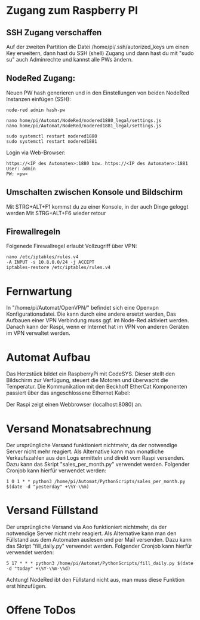 # Zugang zum Raspberry PI

## SSH Zugang verschaffen

Auf der zweiten Partition die Datei /home/pi/.ssh/autorized_keys um einen Key erweitern, dann hast du SSH (shell) Zugang und dann hast du mit "sudo su" auch Adminrechte und kannst alle PWs ändern.

## NodeRed Zugang:

Neuen PW hash generieren und in den Einstellungen von beiden NodeRed Instanzen einfügen (SSH):

    node-red admin hash-pw

    nano home/pi/Automat/NodeRed/nodered1880_legal/settings.js
    nano home/pi/Automat/NodeRed/nodered1881_legal/settings.js

    sudo systemctl restart nodered1880
    sudo systemctl restart nodered1881

Login via Web-Browser:

    https://<IP des Automaten>:1880 bzw. https://<IP des Automaten>:1881
    User: admin
    PW: <pw>

## Umschalten zwischen Konsole und Bildschirm

Mit STRG+ALT+F1 kommst du zu einer Konsole, in der auch Dinge geloggt werden
Mit STRG+ALT+F6 wieder retour

## Firewallregeln

Folgenede Firewallregel erlaubt Vollzugriff über VPN:

    nano /etc/iptables/rules.v4
    -A INPUT -s 10.8.0.0/24 -j ACCEPT
    iptables-restore /etc/iptables/rules.v4

# Fernwartung

In "/home/pi/Automat/OpenVPN/" befindet sich eine Openvpn Konfigurationsdatei. Die kann durch eine andere ersetzt werden, Das Aufbauen einer VPN Verbindung muss ggf. im Node-Red aktiviert werden. Danach kann der Raspi, wenn er Internet hat im VPN von anderen Geräten im VPN verwaltet werden.

# Automat Aufbau

Das Herzstück bildet ein RaspberryPi mit CodeSYS. Dieser stellt den Bildschirm zur Verfügung, steuert die Motoren und überwacht die Temperatur.
Die Kommunikation mit den Beckhoff EtherCat Komponenten passiert über das angeschlossene Ethernet Kabel:

Der Raspi zeigt einen Webbrowser (localhost:8080) an.

# Versand Monatsabrechnung

Der ursprüngliche Versand funktioniert nichtmehr, da der notwendige Server nicht mehr reagiert. Als Alternative kann man monatliche Verkaufszahlen aus den Logs ermitteln und direkt vom Raspi versenden. Dazu kann das Skript "sales_per_month.py" verwendet werden.
Folgender Cronjob kann hierfür verwendet werden:

    1 0 1 * * python3 /home/pi/Automat/PythonScripts/sales_per_month.py $(date -d "yesterday" +\%Y-\%m)

# Versand Füllstand

Der ursprüngliche Versand via Aoo funktioniert nichtmehr, da der notwendige Server nicht mehr reagiert. Als Alternative kann man den Füllstand aus dem Automaten auslesen und per Mail versenden. Dazu kann das Skript "fill_daily.py" verwendet werden.
Folgender Cronjob kann hierfür verwendet werden:

    5 17 * * * python3 /home/pi/Automat/PythonScripts/fill_daily.py $(date -d "today" +\%Y-\%m-\%d)

Achtung! NodeRed ibt den Füllstand nicht aus, man muss diese Funktion erst hinzufügen.

# Offene ToDos

